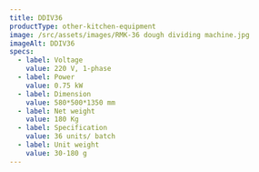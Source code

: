 ```yaml
---
title: DDIV36
productType: other-kitchen-equipment
image: /src/assets/images/RMK-36 dough dividing machine.jpg
imageAlt: DDIV36
specs:
  - label: Voltage
    value: 220 V, 1-phase
  - label: Power
    value: 0.75 kW
  - label: Dimension
    value: 580*500*1350 mm
  - label: Net weight
    value: 180 Kg
  - label: Specification
    value: 36 units/ batch
  - label: Unit weight
    value: 30-180 g
---
```

